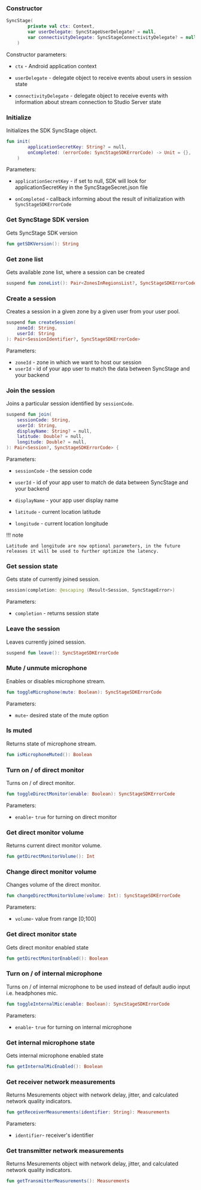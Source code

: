 ### Constructor 
```kotlin
SyncStage(
        private val ctx: Context,
        var userDelegate: SyncStageUserDelegate? = null,
        var connectivityDelegate: SyncStageConnectivityDelegate? = null
    )
```

Constructor parameters:

* `ctx` - Android application context

* `userDelegate` - delegate object to receive events about users in session state

* `connectivityDelegate` - delegate object to receive events with information about stream connection to Studio Server state

### Initialize

Initializes the SDK SyncStage object.

```kotlin
fun init(
        applicationSecretKey: String? = null,
        onCompleted: (errorCode: SyncStageSDKErrorCode) -> Unit = {},
    )
```

Parameters:

* `applicationSecretKey` - if set to null, SDK will look for applicationSecretKey in the SyncStageSecret.json file

* `onCompleted` - callback informing about the result of initialization with `SyncStageSDKErrorCode`


### Get SyncStage SDK version

Gets SyncStage SDK version

```kotlin
fun getSDKVersion(): String
```

### Get zone list

Gets available zone list, where a session can be created

```kotlin
suspend fun zoneList(): Pair<ZonesInRegionsList?, SyncStageSDKErrorCode> 
```

### Create a session

Creates a session in a given zone by a given user from your user pool.

```kotlin
suspend fun createSession(
    zoneId: String,
    userId: String
): Pair<SessionIdentifier?, SyncStageSDKErrorCode>
```

Parameters:

* `zoneId` - zone in which we want to host our session
* `userId` - id of your app user to match the data between SyncStage and your backend

### Join the session

Joins a particular session identified by `sessionCode`.

```kotlin
suspend fun join(
    sessionCode: String,
    userId: String,
    displayName: String? = null,
    latitude: Double? = null,
    longitude: Double? = null,
): Pair<Session?, SyncStageSDKErrorCode> {
```

Parameters:

* `sessionCode` - the session code

* `userId` - id of your app user to match de data between SyncStage and your backend

* `displayName` - your app user display name

* `latitude` - current location latitude

* `longitude` - current location longitude

!!! note

    Latitude and longitude are now optional parameters, in the future releases it will be used to further optimize the latency.


### Get session state

Gets state of currently joined session.

```kotlin
session(completion: @escaping (Result<Session, SyncStageError>)
```

Parameters:

* `completion` - returns session state


### Leave the session

Leaves currently joined session.

```kotlin
suspend fun leave(): SyncStageSDKErrorCode
```

### Mute / unmute microphone

Enables or disables microphone stream.

```kotlin
fun toggleMicrophone(mute: Boolean): SyncStageSDKErrorCode 
```

Parameters:

* `mute`- desired state of the mute option

### Is muted

Returns state of microphone stream.

```kotlin
fun isMicrophoneMuted(): Boolean
```

### Turn on / of direct monitor
Turns on / of direct monitor.

```kotlin
fun toggleDirectMonitor(enable: Boolean): SyncStageSDKErrorCode
```

Parameters:

* `enable`- `true` for turning on direct monitor

### Get direct monitor volume
Returns current direct monitor volume.

```kotlin
fun getDirectMonitorVolume(): Int
```

### Change direct monitor volume
Changes volume of the direct monitor.

```kotlin
fun changeDirectMonitorVolume(volume: Int): SyncStageSDKErrorCode 
```

Parameters:

* `volume`- value from range [0;100]

### Get direct monitor state
Gets direct monitor enabled state

```kotlin
fun getDirectMonitorEnabled(): Boolean
```

### Turn on / of internal microphone
Turns on / of internal microphone to be used instead of default audio input i.e. headphones mic.

```kotlin
fun toggleInternalMic(enable: Boolean): SyncStageSDKErrorCode
```

Parameters:

* `enable`- `true` for turning on internal microphone

### Get internal microphone state
Gets internal microphone enabled state

```kotlin
fun getInternalMicEnabled(): Boolean
```

### Get receiver network measurements
Returns Mesurements object with network delay, jitter, and calculated network quality indicators.

```kotlin
fun getReceiverMeasurements(identifier: String): Measurements
```

Parameters:

* `identifier`- receiver's identifier


### Get transmitter network measurements
Returns Mesurements object with network delay, jitter, and calculated network quality indicators.

```kotlin
fun getTransmitterMeasurements(): Measurements
```
